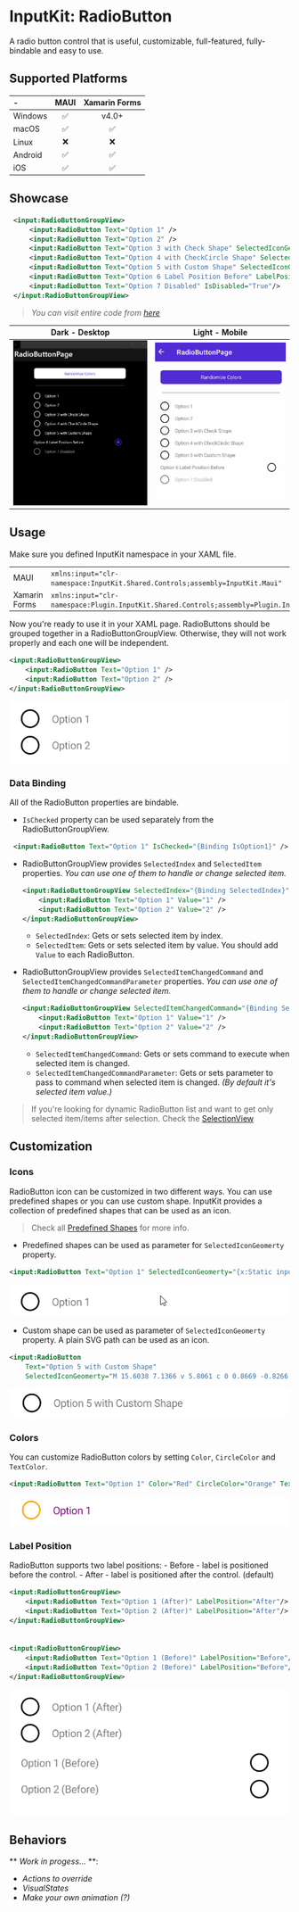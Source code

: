 # InputKit: RadioButton

A radio button control that is useful, customizable, full-featured, fully-bindable and easy to use.

## Supported Platforms

| - | MAUI | Xamarin Forms |
| :--- | :---: | :---: |
| Windows | ✅ | v4.0+ |
| macOS | ✅ | ✅ |
| Linux | ❌ | ❌ |
| Android | ✅ | ✅ |
| iOS | ✅ | ✅ |


## Showcase

```xml
 <input:RadioButtonGroupView>
     <input:RadioButton Text="Option 1" />
     <input:RadioButton Text="Option 2" />
     <input:RadioButton Text="Option 3 with Check Shape" SelectedIconGeomerty="{x:Static input:PredefinedShapes.Check}" />
     <input:RadioButton Text="Option 4 with CheckCircle Shape" SelectedIconGeomerty="{x:Static input:PredefinedShapes.CheckCircle}"/>
     <input:RadioButton Text="Option 5 with Custom Shape" SelectedIconGeomerty="M 15.6038 7.1366 v 5.8061 c 0 0.8669 -0.8266 1.6934 -1.6934 1.6934 h -5.0803 c -1.0547 0 -1.9094 -0.1302 -2.903 -0.4838 c -0.3068 -0.1092 -1.2096 -0.4838 -1.2096 -0.4838 V 6.8947 l 3.9939 -4.6913 L 9.072 0.121 h 0.7258 c 0.804 0 1.3703 0.6415 1.3703 1.4456 v 0.4522 c 0 1.0321 -0.0622 2.0633 -0.1862 3.0879 L 10.9412 5.4432 H 13.9104 C 14.7773 5.4432 15.6038 6.2698 15.6038 7.1366 z M 0.121 14.3942 h 3.6288 V 6.169 H 0.121 V 14.3942 z"/>
     <input:RadioButton Text="Option 6 Label Position Before" LabelPosition="Before"/>
     <input:RadioButton Text="Option 7 Disabled" IsDisabled="True"/>
 </input:RadioButtonGroupView>
```

> _You can visit entire code from [here](../../../sandbox/SandboxMAUI/Pages/RadioButtonPage.xaml)_

| Dark - Desktop | Light - Mobile |
| --- | --- |
| ![maui radiobutton](../../images/radiobutton-dark-windows.gif) | ![maui radio button](../../images/radiobutton-light-android.gif) |

 ## Usage

 Make sure you defined InputKit namespace in your XAML file.

 | | |
| --- | --- |
| MAUI | `xmlns:input="clr-namespace:InputKit.Shared.Controls;assembly=InputKit.Maui"` |
| Xamarin Forms | `xmlns:input="clr-namespace:Plugin.InputKit.Shared.Controls;assembly=Plugin.InputKit"` |


Now you're ready to use it in your XAML page. RadioButtons should be grouped together in a RadioButtonGroupView. Otherwise, they will not work properly and each one will be independent.


```xml
<input:RadioButtonGroupView>
    <input:RadioButton Text="Option 1" />
    <input:RadioButton Text="Option 2" />
</input:RadioButtonGroupView>
```

![maui radio button usage](../../images/radiobutton-usage-01.gif)


### Data Binding

All of the RadioButton properties are bindable.

- `IsChecked` property can be used separately from the RadioButtonGroupView.
```xml
 <input:RadioButton Text="Option 1" IsChecked="{Binding IsOption1}" />
```

- RadioButtonGroupView provides `SelectedIndex` and `SelectedItem` properties. _You can use one of them to handle or change selected item._
    ```xml
    <input:RadioButtonGroupView SelectedIndex="{Binding SelectedIndex}" SelectedItem="{Binding SelectedItem}">
        <input:RadioButton Text="Option 1" Value="1" />
        <input:RadioButton Text="Option 2" Value="2" />
    </input:RadioButtonGroupView>
    ```
    - `SelectedIndex`: Gets or sets selected item by index.
    - `SelectedItem`: Gets or sets selected item by value. You should add `Value` to each RadioButton. 

- RadioButtonGroupView provides `SelectedItemChangedCommand` and `SelectedItemChangedCommandParameter` properties. _You can use one of them to handle or change selected item._
    ```xml
    <input:RadioButtonGroupView SelectedItemChangedCommand="{Binding SelectedItemChangedCommand}" SelectedItemChangedCommandParameter="{Binding SelectedItemChangedCommandParameter}">
        <input:RadioButton Text="Option 1" Value="1" />
        <input:RadioButton Text="Option 2" Value="2" />
    </input:RadioButtonGroupView>
    ```

    - `SelectedItemChangedCommand`: Gets or sets command to execute when selected item is changed.
    - `SelectedItemChangedCommandParameter`: Gets or sets parameter to pass to command when selected item is changed. _(By default it's selected item value.)_


> If you're looking for dynamic RadioButton list and want to get only selected item/items after selection. Check the [SelectionView](SelectionView.md)

## Customization

### Icons

RadioButton icon can be customized in two different ways. You can use predefined shapes or you can use custom shape.
InputKit provides a collection of predefined shapes that can be used as an icon.

> Check all [Predefined Shapes](../../PredefinedShapes.md) for more info.

- Predefined shapes can be used as parameter for `SelectedIconGeomerty` property.

```xml
<input:RadioButton Text="Option 1" SelectedIconGeomerty="{x:Static input:PredefinedShapes.CheckCircle}" />
```

![inputkit maui radiobutton check circle](../../images/radiobutton-customization-icon-checkcircle.gif)


- Custom shape can be used as parameter of `SelectedIconGeomerty` property. A plain SVG path can be used as an icon.

```xml
<input:RadioButton 
    Text="Option 5 with Custom Shape" 
    SelectedIconGeomerty="M 15.6038 7.1366 v 5.8061 c 0 0.8669 -0.8266 1.6934 -1.6934 1.6934 h -5.0803 c -1.0547 0 -1.9094 -0.1302 -2.903 -0.4838 c -0.3068 -0.1092 -1.2096 -0.4838 -1.2096 -0.4838 V 6.8947 l 3.9939 -4.6913 L 9.072 0.121 h 0.7258 c 0.804 0 1.3703 0.6415 1.3703 1.4456 v 0.4522 c 0 1.0321 -0.0622 2.0633 -0.1862 3.0879 L 10.9412 5.4432 H 13.9104 C 14.7773 5.4432 15.6038 6.2698 15.6038 7.1366 z M 0.121 14.3942 h 3.6288 V 6.169 H 0.121 V 14.3942 z"/>
```

![inputkit maui radiobutton custom shape](../../images/radiobutton-customization-icon-custom-thumbsup.gif)

### Colors

You can customize RadioButton colors by setting `Color`, `CircleColor` and `TextColor`.

```xml
<input:RadioButton Text="Option 1" Color="Red" CircleColor="Orange" TextColor="Purple" />
```

![inputkit maui radiobutton custom colors](../../images/radiobutton-customization-colors.gif)


### Label Position

RadioButton supports two label positions:
    - Before - label is positioned before the control.
    - After - label is positioned after the control. (default)

```xml
<input:RadioButtonGroupView>
    <input:RadioButton Text="Option 1 (After)" LabelPosition="After"/>
    <input:RadioButton Text="Option 2 (After)" LabelPosition="After"/>
</input:RadioButtonGroupView>


<input:RadioButtonGroupView>
    <input:RadioButton Text="Option 1 (Before)" LabelPosition="Before"/>
    <input:RadioButton Text="Option 2 (Before)" LabelPosition="Before"/>
</input:RadioButtonGroupView>
```

![inputkit maui radiobutton label position](../../images/radiobutton-customization-labelposition.gif)


## Behaviors

** *Work in progess...* **:
-  _Actions to override_ 
-  _VisualStates_
-  _Make your own animation (?)_
